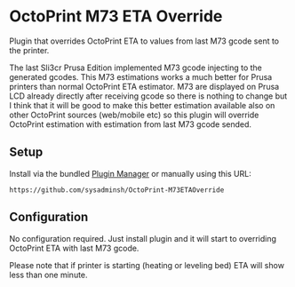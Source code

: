 # OctoPrint M73 ETA Override

Plugin that overrides OctoPrint ETA to values from last M73 gcode sent to the printer.

The last Sli3cr Prusa Edition implemented M73 gcode injecting to the generated gcodes. This M73 estimations works a much better for Prusa printers than normal OctoPrint ETA estimator. M73 are displayed on Prusa LCD already directly after receiving gcode so there is nothing to change but I think that it will be good to make this better estimation available also on other OctoPrint sources (web/mobile etc) so this plugin will override OctoPrint estimation with estimation from last M73 gcode sended.

## Setup

Install via the bundled [Plugin Manager](https://github.com/foosel/OctoPrint/wiki/Plugin:-Plugin-Manager)
or manually using this URL:

    https://github.com/sysadminsh/OctoPrint-M73ETAOverride


## Configuration

No configuration required. Just install plugin and it will start to overriding OctoPrint ETA with last M73 gcode.

Please note that if printer is starting (heating or leveling bed) ETA will show less than one minute.